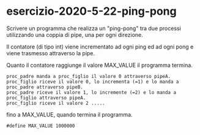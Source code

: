 # esercizio-2020-5-22-ping-pong



Scrivere un programma che realizza un "ping-pong" tra due processi utilizzando una coppia di pipe, una per ogni direzione. 

Il contatore (di tipo int) viene incrementato ad ogni ping ed ad ogni pong e viene trasmesso attraverso la pipe.


Quanto il contatore raggiunge il valore MAX_VALUE il programma termina.

```
proc_padre manda a proc_figlio il valore 0 attraverso pipeA.
proc_figlio riceve il valore 0, lo incrementa (=1) e lo manda a proc_padre attraverso pipeB.
proc_padre riceve il valore 1, lo incremente (=2) e lo manda a proc_figlio attraverso pipeA.
proc_figlio riceve il valore 2 .....
```
fino a MAX_VALUE, quando termina il programma.

```
#define MAX_VALUE 1000000
```
